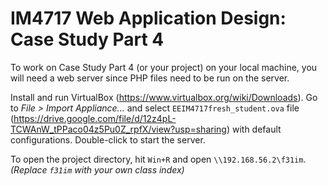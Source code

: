 # IM4717 Web Application Design: Case Study Part 4

To work on Case Study Part 4 (or your project) on your local machine, you will need a web server since PHP files need to be run on the server.

Install and run VirtualBox (https://www.virtualbox.org/wiki/Downloads). Go to *File > Import Appliance...* and select `EEIM4717fresh_student.ova` file (https://drive.google.com/file/d/12z4pL-TCWAnW_tPPaco04z5Pu0Z_rpfX/view?usp=sharing) with default configurations. Double-click to start the server.

To open the project directory, hit `Win+R` and open `\\192.168.56.2\f31im`. *(Replace `f31im` with your own class index)*
